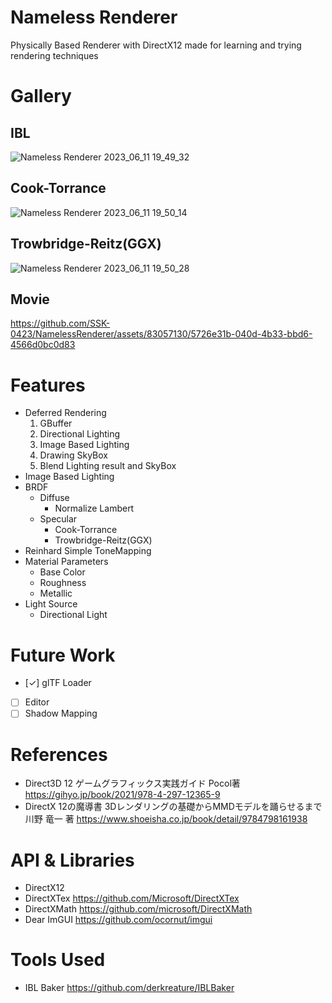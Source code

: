# Nameless Renderer
Physically Based Renderer with DirectX12 made for learning and trying rendering techniques

# Gallery
## IBL
![Nameless Renderer 2023_06_11 19_49_32](https://github.com/SSK-0423/NamelessRenderer/assets/83057130/ab051d17-f2f5-4fc2-b804-2f3e5c3736de)
## Cook-Torrance
![Nameless Renderer 2023_06_11 19_50_14](https://github.com/SSK-0423/NamelessRenderer/assets/83057130/d2492d8f-26df-44c1-9c31-bef9b24b560e)
## Trowbridge-Reitz(GGX)
![Nameless Renderer 2023_06_11 19_50_28](https://github.com/SSK-0423/NamelessRenderer/assets/83057130/e59e2127-3821-4e28-a7b9-a42728b49329)
## Movie
https://github.com/SSK-0423/NamelessRenderer/assets/83057130/5726e31b-040d-4b33-bbd6-4566d0bc0d83

# Features
- Deferred Rendering
  1. GBuffer
  2. Directional Lighting
  3. Image Based Lighting
  4. Drawing SkyBox
  5. Blend Lighting result and SkyBox
- Image Based Lighting
- BRDF
  - Diffuse
    - Normalize Lambert
  - Specular
    - Cook-Torrance
    - Trowbridge-Reitz(GGX)
- Reinhard Simple ToneMapping
- Material Parameters
  - Base Color
  - Roughness
  - Metallic
- Light Source
  - Directional Light

# Future Work
- [✓] glTF Loader
- [ ] Editor
- [ ] Shadow Mapping

# References
- Direct3D 12 ゲームグラフィックス実践ガイド Pocol著 https://gihyo.jp/book/2021/978-4-297-12365-9
- DirectX 12の魔導書 3Dレンダリングの基礎からMMDモデルを踊らせるまで　川野 竜一 著 https://www.shoeisha.co.jp/book/detail/9784798161938

# API & Libraries
- DirectX12
- DirectXTex https://github.com/Microsoft/DirectXTex
- DirectXMath https://github.com/microsoft/DirectXMath
- Dear ImGUI https://github.com/ocornut/imgui

# Tools Used
- IBL Baker https://github.com/derkreature/IBLBaker
